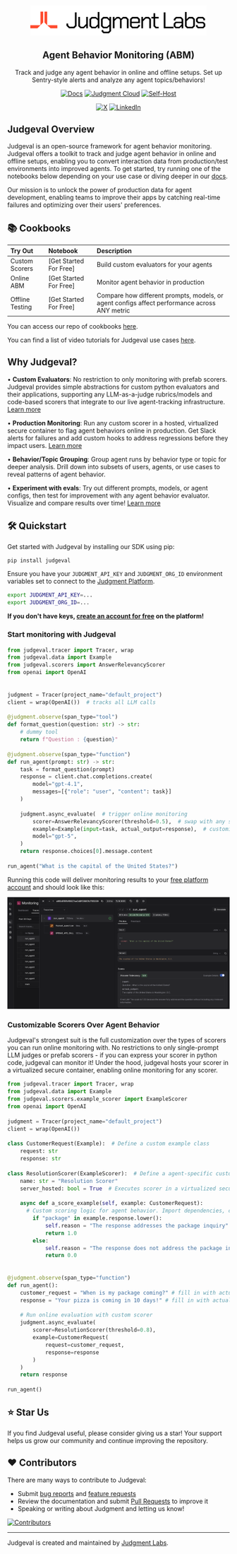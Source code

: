<div align="center">

<a href="https://judgmentlabs.ai/">
  <picture>
    <source media="(prefers-color-scheme: dark)" srcset="assets/logo_darkmode.svg">
    <img src="assets/logo_lightmode.svg" alt="Judgment Logo" width="400" />
  </picture>
</a>

<br>

## Agent Behavior Monitoring (ABM)

Track and judge any agent behavior in online and offline setups. Set up Sentry-style alerts and analyze any agent topics/behaviors! 

[![Docs](https://img.shields.io/badge/Documentation-blue)](https://docs.judgmentlabs.ai/documentation)
[![Judgment Cloud](https://img.shields.io/badge/Judgment%20Cloud-brightgreen)](https://app.judgmentlabs.ai/register)
[![Self-Host](https://img.shields.io/badge/Self--Host-orange)](https://docs.judgmentlabs.ai/documentation/self-hosting/get-started)


[![X](https://img.shields.io/badge/-X/Twitter-000?logo=x&logoColor=white)](https://x.com/JudgmentLabs)
[![LinkedIn](https://custom-icon-badges.demolab.com/badge/LinkedIn%20-0A66C2?logo=linkedin-white&logoColor=fff)](https://www.linkedin.com/company/judgmentlabs)

</div>


</table>

## Judgeval Overview

Judgeval is an open-source framework for agent behavior monitoring. Judgeval offers a toolkit to track and judge agent behavior in online and offline setups, enabling you to convert interaction data from production/test environments into improved agents. To get started, try running one of the notebooks below depending on your use case or diving deeper in our [docs](https://docs.judgmentlabs.ai/documentation).

Our mission is to unlock the power of production data for agent development, enabling teams to improve their apps by catching real-time failures and optimizing over their users' preferences.

## 📚 Cookbooks

| Try Out | Notebook | Description |
|:---------|:-----|:------------|
| Custom Scorers | [Get Started For Free] | Build custom evaluators for your agents |
| Online ABM | [Get Started For Free] | Monitor agent behavior in production |
| Offline Testing | [Get Started For Free] | Compare how different prompts, models, or agent configs affect performance across ANY metric |


You can access our repo of cookbooks [here](https://github.com/JudgmentLabs/judgeval-cookbook).

You can find a list of video tutorials for Judgeval use cases [here]((https://img.shields.io/badge/Documentation-blue)).


## Why Judgeval?

• **Custom Evaluators**: No restriction to only monitoring with prefab scorers. Judgeval provides simple abstractions for custom python evaluators and their applications, supporting any LLM-as-a-judge rubrics/models and code-based scorers that integrate to our live agent-tracking infrastructure. [Learn more](https://docs.judgmentlabs.ai/documentation/evaluation/scorers/custom-scorers)

• **Production Monitoring**: Run any custom scorer in a hosted, virtualized secure container to flag agent behaviors online in production. Get Slack alerts for failures and add custom hooks to address regressions before they impact users. [Learn more](https://docs.judgmentlabs.ai/documentation/performance/online-evals)

• **Behavior/Topic Grouping**: Group agent runs by behavior type or topic for deeper analysis. Drill down into subsets of users, agents, or use cases to reveal patterns of agent behavior.
<!-- 
TODO: Once we have trainer code docs, plug in here
-->

• **Experiment with evals**: Try out different prompts, models, or agent configs, then test for improvement with any agent behavior evaluator. Visualize and compare results over time! [Learn more](https://docs.judgmentlabs.ai/documentation/evaluation/introduction)

<!--
<img src="assets/product_shot.png" alt="Judgment Platform" width="800" />


|  |  |
|:---|:---:|
| <h3>🧪 Evals</h3>Build custom evaluators on top of your agents. Judgeval supports LLM-as-a-judge, manual labeling, and code-based evaluators that connect with our metric-tracking infrastructure. <br><br>**Useful for:**<br>• ⚠️ Unit-testing <br>• 🔬 A/B testing <br>• 🛡️ Online guardrails | <p align="center"><img src="assets/test.png" alt="Evaluation metrics" width="800"/></p> |
| <h3>📡 Monitoring</h3>Get Slack alerts for agent failures in production. Add custom hooks to address production regressions.<br><br> **Useful for:** <br>• 📉 Identifying degradation early <br>• 📈 Visualizing performance trends across agent versions and time | <p align="center"><img src="assets/errors.png" alt="Monitoring Dashboard" width="1200"/></p> |
| <h3>📊 Datasets</h3>Export environment interactions and test cases to datasets for scaled analysis and optimization. Move datasets to/from Parquet, S3, etc. <br><br>Run evals on datasets as unit tests or to A/B test different agent configurations, enabling continuous learning from production interactions. <br><br> **Useful for:**<br>• 🗃️ Agent environment interaction data for optimization<br>• 🔄 Scaled analysis for A/B tests | <p align="center"><img src="assets/datasets_preview_screenshot.png" alt="Dataset management" width="1200"/></p> |

-->

## 🛠️ Quickstart

Get started with Judgeval by installing our SDK using pip:

```bash
pip install judgeval
```

Ensure you have your `JUDGMENT_API_KEY` and `JUDGMENT_ORG_ID` environment variables set to connect to the [Judgment Platform](https://app.judgmentlabs.ai/).

```bash
export JUDGMENT_API_KEY=...
export JUDGMENT_ORG_ID=...
```

**If you don't have keys, [create an account for free](https://app.judgmentlabs.ai/register) on the platform!**

### Start monitoring with Judgeval

```python
from judgeval.tracer import Tracer, wrap
from judgeval.data import Example
from judgeval.scorers import AnswerRelevancyScorer
from openai import OpenAI


judgment = Tracer(project_name="default_project")
client = wrap(OpenAI())  # tracks all LLM calls

@judgment.observe(span_type="tool")
def format_question(question: str) -> str:
    # dummy tool
    return f"Question : {question}"

@judgment.observe(span_type="function")
def run_agent(prompt: str) -> str:
    task = format_question(prompt)
    response = client.chat.completions.create(
        model="gpt-4.1",
        messages=[{"role": "user", "content": task}]
    )

    judgment.async_evaluate(  # trigger online monitoring
        scorer=AnswerRelevancyScorer(threshold=0.5),  # swap with any scorer
        example=Example(input=task, actual_output=response),  # customize to your data
        model="gpt-5",
    )
    return response.choices[0].message.content

run_agent("What is the capital of the United States?")
```

Running this code will deliver monitoring results to your [free platform account](https://app.judgmentlabs.ai/register) and should look like this:

![Judgment Platform Trajectory View](assets/quickstart_trajectory_ss.png)


### Customizable Scorers Over Agent Behavior

Judgeval's strongest suit is the full customization over the types of scorers you can run online monitoring with. No restrictions to only single-prompt LLM judges or prefab scorers - if you can express your scorer
in python code, judgeval can monitor it! Under the hood, judgeval hosts your scorer in a virtualized secure container, enabling online monitoring for any scorer.

```python
from judgeval.tracer import Tracer, wrap
from judgeval.data import Example
from judgeval.scorers.example_scorer import ExampleScorer
from openai import OpenAI

judgment = Tracer(project_name="default_project")
client = wrap(OpenAI())

class CustomerRequest(Example):  # Define a custom example class
    request: str
    response: str

class ResolutionScorer(ExampleScorer):  # Define a agent-specific custom scorer
    name: str = "Resolution Scorer"
    server_hosted: bool = True  # Executes scorer in a virtualized secure container

    async def a_score_example(self, example: CustomerRequest):
      # Custom scoring logic for agent behavior. Import dependencies, combine LLM judge with logic, and more
        if "package" in example.response.lower():  
            self.reason = "The response addresses the package inquiry"
            return 1.0
        else:
            self.reason = "The response does not address the package inquiry"
            return 0.0


@judgment.observe(span_type="function")
def run_agent():
    customer_request = "When is my package coming?" # fill in with actual customer request
    response = "Your pizza is coming in 10 days!" # fill in with actual agent invocation

    # Run online evaluation with custom scorer
    judgment.async_evaluate(
        scorer=ResolutionScorer(threshold=0.8),
        example=CustomerRequest(
            request=customer_request,
            response=response
        )
    )
    return response

run_agent()
```

<!--
## 🏢 Self-Hosting

Run Judgment on your own infrastructure: we provide comprehensive self-hosting capabilities that give you full control over the backend and data plane that Judgeval interfaces with.

### Key Features
* Deploy Judgment on your own AWS account
* Store data in your own Supabase instance
* Access Judgment through your own custom domain

### Getting Started
1. Check out our [self-hosting documentation](https://docs.judgmentlabs.ai/documentation/self-hosting/get-started) for detailed setup instructions, along with how your self-hosted instance can be accessed
2. Use the [Judgment CLI](https://docs.judgmentlabs.ai/documentation/developer-tools/judgment-cli/installation) to deploy your self-hosted environment
3. After your self-hosted instance is setup, make sure the `JUDGMENT_API_URL` environmental variable is set to your self-hosted backend endpoint

## 💻 Development with Cursor
Building agents and LLM workflows in Cursor works best when your coding assistant has the proper context about Judgment integration. The Cursor rules file contains the key information needed for your assistant to implement Judgment features effectively.

Refer to the official [documentation](https://docs.judgmentlabs.ai/documentation/developer-tools/cursor/cursor-rules) for access to the rules file and more information on integrating this rules file with your codebase.
-->


## ⭐ Star Us

If you find Judgeval useful, please consider giving us a star! Your support helps us grow our community and continue improving the repository.

## ❤️ Contributors

There are many ways to contribute to Judgeval:

- Submit [bug reports](https://github.com/JudgmentLabs/judgeval/issues) and [feature requests](https://github.com/JudgmentLabs/judgeval/issues)
- Review the documentation and submit [Pull Requests](https://github.com/JudgmentLabs/judgeval/pulls) to improve it
- Speaking or writing about Judgment and letting us know!

<!-- Contributors collage -->
[![Contributors](https://contributors-img.web.app/image?repo=JudgmentLabs/judgeval)](https://github.com/JudgmentLabs/judgeval/graphs/contributors)

---

Judgeval is created and maintained by [Judgment Labs](https://judgmentlabs.ai/).
